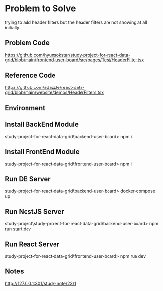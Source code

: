 # Problem to Solve

trying to add header filters but the header filters are not showing at all initially.

## Problem Code

https://github.com/hyunsokstar/study-project-for-react-data-grid/blob/main/frontend-user-board/src/pages/Test/HeaderFilter.tsx

### 

## Reference Code   

https://github.com/adazzle/react-data-grid/blob/main/website/demos/HeaderFilters.tsx

###

## Environment  

###

## Install BackEnd Module
study-project-for-react-data-grid\backend-user-board> npm i  

## Install FrontEnd Module
study-project-for-react-data-grid\frontend-user-board> npm i

###

## Run DB Server  
study-project-for-react-data-grid\backend-user-board> docker-compose up

###

## Run NestJS Server
study-project\study-project-for-react-data-grid\backend-user-board> npm run start:dev

###

## Run React Server
study-project-for-react-data-grid\frontend-user-board> npm run dev  

###

## Notes
http://127.0.0.1:301/study-note/23/1
